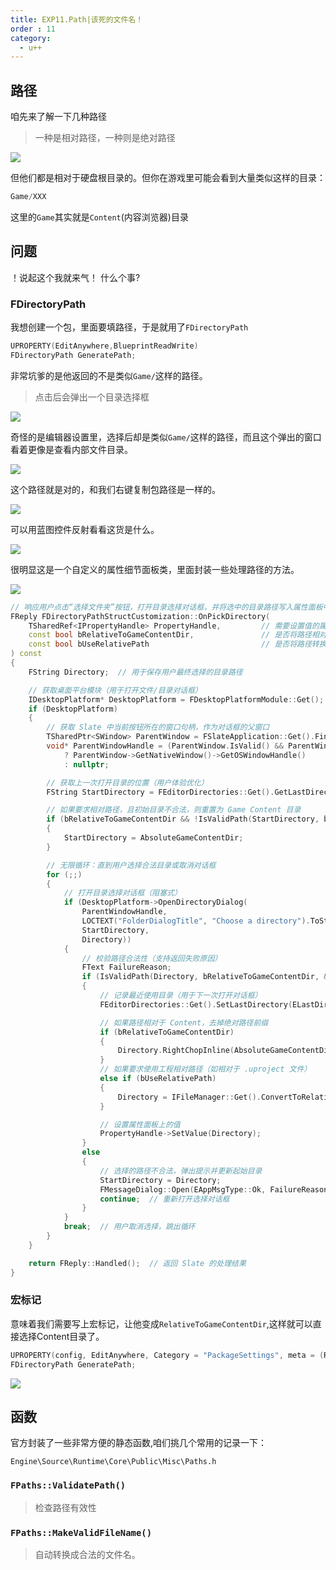 ```yaml
---
title: EXP11.Path|该死的文件名！
order : 11
category:
  - u++
---
```


## 路径

<chatmessage avatar="../../assets/emoji/bqb (2).png" :avatarWidth="40" alignLeft>
咱先来了解一下几种路径
</chatmessage>

>一种是相对路径，一种则是绝对路径

![](..%2Fassets%2Fhotfix025.png)

<chatmessage avatar="../../assets/emoji/bqb (2).png" :avatarWidth="40" alignLeft>
但他们都是相对于硬盘根目录的。但你在游戏里可能会看到大量类似这样的目录：
</chatmessage>

```cpp
Game/XXX
```

<chatmessage avatar="../../assets/emoji/bqb (2).png" :avatarWidth="40" alignLeft>

这里的`Game`其实就是`Content`(内容浏览器)目录

</chatmessage>

## 问题

<chatmessage avatar="../../assets/emoji/new7.png" :avatarWidth="40">
！说起这个我就来气！
</chatmessage>

<chatmessage avatar="../../assets/emoji/new5.png" :avatarWidth="40" alignLeft>
什么个事?
</chatmessage>

### FDirectoryPath

<chatmessage avatar="../../assets/emoji/hh.png" :avatarWidth="40">

我想创建一个包，里面要填路径，于是就用了`FDirectoryPath`

</chatmessage>

```cpp
UPROPERTY(EditAnywhere,BlueprintReadWrite)
FDirectoryPath GeneratePath;
```

<chatmessage avatar="../../assets/emoji/bqb (4).png" :avatarWidth="40">

非常坑爹的是他返回的不是类似`Game/`这样的路径。

</chatmessage>

>点击后会弹出一个目录选择框

![](..%2Fassets%2FFDirectoryPath001.jpg)

<chatmessage avatar="../../assets/emoji/hh.png" :avatarWidth="40">

奇怪的是编辑器设置里，选择后却是类似`Game/`这样的路径，而且这个弹出的窗口看着更像是查看内部文件目录。

</chatmessage>

![](..%2Fassets%2FFDirectoryPath002.jpg)


<chatmessage avatar="../../assets/emoji/hh.png" :avatarWidth="40">
这个路径就是对的，和我们右键复制包路径是一样的。
</chatmessage>

![](..%2Fassets%2FFDirectoryPath003.jpg)

<chatmessage avatar="../../assets/emoji/bqb (2).png" :avatarWidth="40" alignLeft>
可以用蓝图控件反射看看这货是什么。
</chatmessage>

![](..%2Fassets%2FFDirectoryPath004.jpg)

<chatmessage avatar="../../assets/emoji/bqb (2).png" :avatarWidth="40" alignLeft>
很明显这是一个自定义的属性细节面板类，里面封装一些处理路径的方法。
</chatmessage>

![](..%2Fassets%2FFDirectoryPath005.png)


```cpp
// 响应用户点击“选择文件夹”按钮，打开目录选择对话框，并将选中的目录路径写入属性面板中的对应字段
FReply FDirectoryPathStructCustomization::OnPickDirectory(
	TSharedRef<IPropertyHandle> PropertyHandle,         // 需要设置值的属性句柄（路径字段）
	const bool bRelativeToGameContentDir,               // 是否将路径相对于游戏内容目录（Content）
	const bool bUseRelativePath                         // 是否将路径转换为工程相对路径
) const
{
	FString Directory;  // 用于保存用户最终选择的目录路径

	// 获取桌面平台模块（用于打开文件/目录对话框）
	IDesktopPlatform* DesktopPlatform = FDesktopPlatformModule::Get();
	if (DesktopPlatform)
	{
		// 获取 Slate 中当前按钮所在的窗口句柄，作为对话框的父窗口
		TSharedPtr<SWindow> ParentWindow = FSlateApplication::Get().FindWidgetWindow(BrowseButton.ToSharedRef());
		void* ParentWindowHandle = (ParentWindow.IsValid() && ParentWindow->GetNativeWindow().IsValid())
			? ParentWindow->GetNativeWindow()->GetOSWindowHandle()
			: nullptr;

		// 获取上一次打开目录的位置（用户体验优化）
		FString StartDirectory = FEditorDirectories::Get().GetLastDirectory(ELastDirectory::GENERIC_IMPORT);

		// 如果要求相对路径，且初始目录不合法，则重置为 Game Content 目录
		if (bRelativeToGameContentDir && !IsValidPath(StartDirectory, bRelativeToGameContentDir))
		{
			StartDirectory = AbsoluteGameContentDir;
		}

		// 无限循环：直到用户选择合法目录或取消对话框
		for (;;)
		{
			// 打开目录选择对话框（阻塞式）
			if (DesktopPlatform->OpenDirectoryDialog(
				ParentWindowHandle,
				LOCTEXT("FolderDialogTitle", "Choose a directory").ToString(),
				StartDirectory,
				Directory))
			{
				// 校验路径合法性（支持返回失败原因）
				FText FailureReason;
				if (IsValidPath(Directory, bRelativeToGameContentDir, &FailureReason))
				{
					// 记录最近使用目录（用于下一次打开对话框）
					FEditorDirectories::Get().SetLastDirectory(ELastDirectory::GENERIC_IMPORT, Directory);

					// 如果路径相对于 Content，去掉绝对路径前缀
					if (bRelativeToGameContentDir)
					{
						Directory.RightChopInline(AbsoluteGameContentDir.Len(), EAllowShrinking::No);
					}
					// 如果要求使用工程相对路径（如相对于 .uproject 文件）
					else if (bUseRelativePath)
					{
						Directory = IFileManager::Get().ConvertToRelativePath(*Directory);
					}

					// 设置属性面板上的值
					PropertyHandle->SetValue(Directory);
				}
				else
				{
					// 选择的路径不合法，弹出提示并更新起始目录
					StartDirectory = Directory;
					FMessageDialog::Open(EAppMsgType::Ok, FailureReason);
					continue;  // 重新打开选择对话框
				}
			}
			break;  // 用户取消选择，跳出循环
		}
	}

	return FReply::Handled();  // 返回 Slate 的处理结果
}

```


### 宏标记

<chatmessage avatar="../../assets/emoji/bqb (2).png" :avatarWidth="40" alignLeft>

意味着我们需要写上宏标记，让他变成`RelativeToGameContentDir`,这样就可以直接选择Content目录了。

</chatmessage>

```cpp
UPROPERTY(config, EditAnywhere, Category = "PackageSettings", meta = (RelativeToGameContentDir, LongPackageName))
FDirectoryPath GeneratePath;
```


![](..%2Fassets%2FFDirectoryPath006.png)


## 函数

<chatmessage avatar="../../assets/emoji/bqb (2).png" :avatarWidth="40" alignLeft>
官方封装了一些非常方便的静态函数,咱们挑几个常用的记录一下：
</chatmessage>

```text
Engine\Source\Runtime\Core\Public\Misc\Paths.h
```

### `FPaths::ValidatePath()`

> 检查路径有效性

### `FPaths::MakeValidFileName()`

> 自动转换成合法的文件名。


